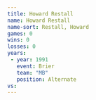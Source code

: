 ```yaml
---
title: Howard Restall
name: Howard Restall
name-sort: Restall, Howard
games: 0
wins: 0
losses: 0
years:
 - year: 1991
   event: Brier
   team: "MB"
   position: Alternate
vs:
---
```

